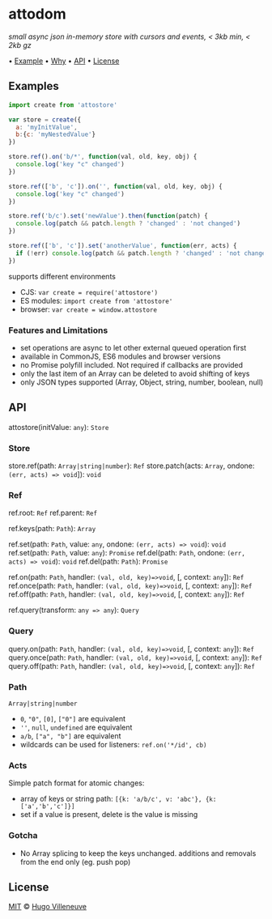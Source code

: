 # attodom

*small async json in-memory store with cursors and events, < 3kb min, < 2kb gz*

• [Example](#example) • [Why](#why) • [API](#api) • [License](#license)

## Examples

```javascript
import create from 'attostore'

var store = create({
  a: 'myInitValue',
  b:{c: 'myNestedValue'}
})

store.ref().on('b/*', function(val, old, key, obj) {
  console.log('key "c" changed')
})

store.ref(['b', 'c']).on('', function(val, old, key, obj) {
  console.log('key "c" changed')
})

store.ref('b/c').set('newValue').then(function(patch) {
  console.log(patch && patch.length ? 'changed' : 'not changed')
})

store.ref(['b', 'c']).set('anotherValue', function(err, acts) {
  if (!err) console.log(patch && patch.length ? 'changed' : 'not changed')
})
```

supports different environments
* CJS: `var create = require('attostore')`
* ES modules: `import create from 'attostore'`
* browser: `var create = window.attostore`


### Features and Limitations

* set operations are async to let other external queued operation first
* available in CommonJS, ES6 modules and browser versions
* no Promise polyfill included. Not required if callbacks are provided
* only the last item of an Array can be deleted to avoid shifting of keys
* only JSON types supported (Array, Object, string, number, boolean, null)

## API

attostore(initValue: `any`): `Store`

### Store

store.ref(path: `Array|string|number`): `Ref`
store.patch(acts: `Array`, ondone: `(err, acts) => void`]): `void`

### Ref

ref.root: `Ref`
ref.parent: `Ref`

ref.keys(path: `Path`): `Array`

ref.set(path: `Path`, value: `any`, ondone: `(err, acts) => void`): `void`
ref.set(path: `Path`, value: `any`): `Promise`
ref.del(path: `Path`, ondone: `(err, acts) => void`): `void`
ref.del(path: `Path`): `Promise`

ref.on(path: `Path`, handler: `(val, old, key)=>void`, [, context: `any`]): `Ref`
ref.once(path: `Path`, handler: `(val, old, key)=>void`, [, context: `any`]): `Ref`
ref.off(path: `Path`, handler: `(val, old, key)=>void`, [, context: `any`]): `Ref`

ref.query(transform: `any => any`): `Query`

### Query

query.on(path: `Path`, handler: `(val, old, key)=>void`, [, context: `any`]): `Ref`
query.once(path: `Path`, handler: `(val, old, key)=>void`, [, context: `any`]): `Ref`
query.off(path: `Path`, handler: `(val, old, key)=>void`, [, context: `any`]): `Ref`

### Path

`Array|string|number`
* `0`, `"0"`, `[0]`, `["0"]` are equivalent
* `''`, `null`, `undefined` are equivalent
* `a/b`, `["a", "b"]` are equivalent
* wildcards can be used for listeners: `ref.on('*/id', cb)`

### Acts

Simple patch format for atomic changes:
* array of keys or string path: `[{k: 'a/b/c', v: 'abc'}, {k:['a','b','c']}]`
* set if a value is present, delete is the value is missing


### Gotcha

* No Array splicing to keep the keys unchanged. additions and removals from the end only (eg. push pop)


## License

[MIT](http://www.opensource.org/licenses/MIT) © [Hugo Villeneuve](https://github.com/hville)
